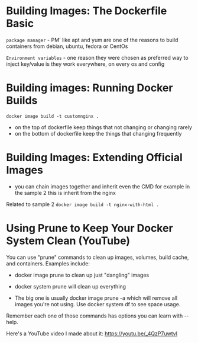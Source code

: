 # Building Images: The Dockerfile Basic

`package manager` - PM' like apt and yum are one of the reasons to build containers from debian, ubuntu, fedora or CentOs

`Environment variables` - one reason they were chosen as preferred way to inject key/value is they work everywhere, on every os and config

# Building images: Running Docker Builds

`docker image build -t customnginx .`

- on the top of dockerfile keep things that not changing or changing rarely
- on the bottom of dockerfile keep the things that changing frequently

# Building Images: Extending Official Images

- you can chain images together and inherit even the CMD for example in the sample 2
  this is inherit from the nginx

Related to sample 2
`docker image build -t nginx-with-html .`

# Using Prune to Keep Your Docker System Clean (YouTube)

You can use "prune" commands to clean up images, volumes, build cache, and containers. Examples include:

- docker image prune to clean up just "dangling" images

- docker system prune will clean up everything

- The big one is usually docker image prune -a which will remove all images you're not using. Use docker system df to see space usage.

Remember each one of those commands has options you can learn with --help.

Here's a YouTube video I made about it: https://youtu.be/_4QzP7uwtvI
